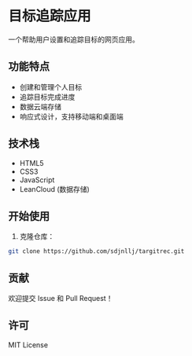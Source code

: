 # 目标追踪应用

一个帮助用户设置和追踪目标的网页应用。

## 功能特点

- 创建和管理个人目标
- 追踪目标完成进度
- 数据云端存储
- 响应式设计，支持移动端和桌面端

## 技术栈

- HTML5
- CSS3
- JavaScript
- LeanCloud (数据存储)

## 开始使用

1. 克隆仓库：
```bash
git clone https://github.com/sdjnllj/targitrec.git
```

## 贡献

欢迎提交 Issue 和 Pull Request！

## 许可

MIT License
